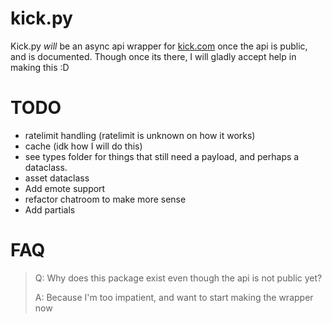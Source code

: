 # kick.py

Kick.py _will_ be an async api wrapper for [kick.com](https://kick.com) once the api is public, and is documented. Though once its there, I will gladly accept help in making this :D

# TODO

- ratelimit handling (ratelimit is unknown on how it works)
- cache (idk how I will do this)
- see types folder for things that still need a payload, and perhaps a dataclass.
- asset dataclass
- Add emote support
- refactor chatroom to make more sense
- Add partials

# FAQ

> Q: Why does this package exist even though the api is not public yet?
>
> A: Because I'm too impatient, and want to start making the wrapper now
